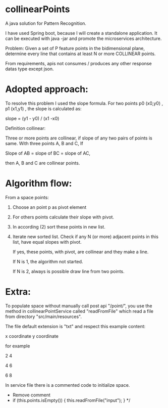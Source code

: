 # collinearPoints
A java solution for Pattern Recognition. 

I have used Spring boot, because I will create a standalone application. It can be executed with java -jar and promote the microservices architecture.

Problem:
Given a set of P feature points in the bidimensional plane, determine every line that contains at least N or
more COLLINEAR points.

From requirements, apis not consumes / produces any other response datas type except json.

# Adopted approach:

To resolve this problem I used the slope formula.
For two points p0 (x0,y0) , p1 (x1,y1) , the slope is calculated as:

slope = (y1 - y0) / (x1 -x0)

Definition collinear:

Three or more points are collinear, if slope of any two pairs of points is same.
With three points A, B and C, If

Slope of AB = slope of BC = slope of AC,

then A, B and C are collinear points.

# Algorithm flow:

From a space points:

1. Choose an point p as pivot element 

2. For others points calculate their slope with pivot. 

3. In according (2) sort these points in new list.

4. Iterate new sorted list. Check if any N (or more) adjacent points in this list, have equal slopes with pivot. 

   If yes, these points, with pivot, are collinear and they make a line.
  
   If N is 1, the algorithm not started. 
  
   If N is 2, always is possible draw line from two points.

# Extra:
To populate space without manually call post api "/point/", you use the method in collinearPointService called "readFromFile" which read a file from directory "src/main/resources".

The file default extension is "txt" and respect this example content:

x coordinate y coordinate

for example

2 4

4 6

6 8

In service file there is a commented code to initialize space.

* Remove comment 
* if (this.points.isEmpty()) { this.readFromFile("input"); }
 */



